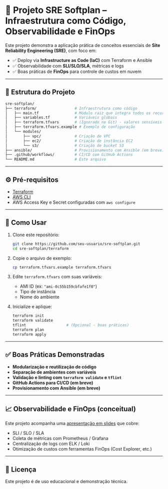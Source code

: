 # 🚀 Projeto SRE Softplan – Infraestrutura como Código, Observabilidade e FinOps

Este projeto demonstra a aplicação prática de conceitos essenciais de **Site Reliability Engineering (SRE)**, com foco em:

- ✅ Deploy via **Infrastructure as Code (IaC)** com Terraform e Ansible
- ✅ Observabilidade com **SLI/SLO/SLA**, métricas e logs
- ✅ Boas práticas de **FinOps** para controle de custos em nuvem

---

## 📁 Estrutura do Projeto

```bash
sre-softplan/
├── terraform/                 # Infraestrutura como código
│   ├── main.tf                # Módulo raiz que integra todos os recursos
│   ├── variables.tf           # Variáveis globais
│   ├── terraform.tfvars       # (Ignorado no Git) - valores sensíveis reais
│   ├── terraform.tfvars.example # Exemplo de configuração
│   └── modules/
│       ├── vpc/               # Criação de VPC
│       ├── ec2/               # Criação de instância EC2
│       └── s3/                # Criação de bucket S3
├── ansible/                   # Provisionamento com Ansible (em breve)
├── .github/workflows/         # CI/CD com GitHub Actions
└── README.md                  # Este arquivo
```

---

## ⚙️ Pré-requisitos

- [Terraform](https://developer.hashicorp.com/terraform/downloads)
- [AWS CLI](https://docs.aws.amazon.com/cli/latest/userguide/install-cliv2.html)
- AWS Access Key e Secret configuradas com `aws configure`

---

## 🚀 Como Usar

1. Clone este repositório:
   ```bash
   git clone https://github.com/seu-usuario/sre-softplan.git
   cd sre-softplan/terraform
   ```

2. Copie o arquivo de exemplo:
   ```bash
   cp terraform.tfvars.example terraform.tfvars
   ```

3. Edite `terraform.tfvars` com suas variáveis:
   - AMI ID (ex: `"ami-0c55b159cbfafe1f0"`)
   - Tipo de instância
   - Nome do ambiente

4. Inicialize e aplique:
   ```bash
   terraform init
   terraform validate
   tflint                  # (Opcional - boas práticas)
   terraform plan
   terraform apply
   ```

---

## ✅ Boas Práticas Demonstradas

- **Modularização e reutilização de código**
- **Separação de ambientes com variáveis**
- **Validação e linting com `terraform validate` e `tflint`**
- **GitHub Actions para CI/CD (em breve)**
- **Provisionamento com Ansible (em breve)**

---

## 📈 Observabilidade e FinOps (conceitual)

Este projeto acompanha uma [apresentação em slides](./Apresentacao_SRE_Atualizada.pptx) que cobre:

- SLI / SLO / SLA
- Coleta de métricas com Prometheus / Grafana
- Centralização de logs com ELK / Loki
- Otimização de custos com ferramentas FinOps (Cost Explorer, etc.)

---

## 📄 Licença

Este projeto é de uso educacional e demonstração técnica.
